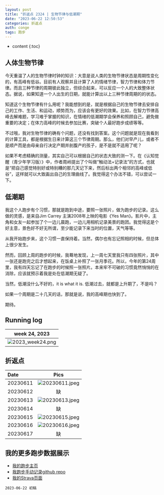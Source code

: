 ```yaml
---
layout: post
title: "折返点 2324 | 生物节律与低潮期"
date: "2023-06-22 12:50:53"
categories: 折返点
auth: conge
tags: 跑步  
---
```

* content
{:toc}

## 人体生物节律

今天重温了人的生物节律时钟的知识：大意是说人类的生物节律状态是周期性变化的，有高峰有低谷。目前有人观察并且计算了人的情绪节律，智力节律和体力节律。而且三种节律的周期彼此独立，但综合起来，可以反应一个人的大致整体状态。据说，如果知道一个人出生的日期，就能计算出以上三种节律周期的的状态。





知道这个生物节律有什么用呢？我能想到的是，就是根据自己的生物节律去安排自己的工作、生活、和运动，顺势而为，应该会有更好的效果。比如，在智力节律高峰去解难题，学习难于掌握的知识，在情绪的低潮期学会保养和照顾自己，避免做重要的决定；在体力高峰的时候去参加比赛，突破个人最好跑步成绩等等。

不过哦，我对生物节律的确有个问题，还没有找到答案。这个问题就是现在我看到的计算工具，都是根据生日来计算这三个节律周期。那么，他们对早产儿，或者不是顺产而是由母亲自行决定产期并剖腹产的孩子，是不是就不适用了呢？

如果不考虑精确的测量，其实自己可以根据自己的状态大致的测一下。在《认知觉醒（青少年学习版）》中，作者周岭提出了个叫做“触动法+记录法”的方式，也就是“把自己感觉特别好或特别糟的那几天记下来，然后标出两个相邻的高峰或低谷”，这样就可以大致画出自己的生理曲线了。我觉得这个办法不错，可以尝试一下。

## 低潮期

我这个人跑步有个习惯，那就是跑到中途，要照一张照片，做为跑步的记录。这么做的灵感，是来自Jim Carrey 主演2008年上映的电影《Yes Man》。影片中，主角和女友一起参加了个一边儿晨跑，一边儿用相机记录美景的跑团。我觉得这是个好主意，景色好不好无所谓，至少能记录下来当时的位置，天气等等。

从我开始跑步来，这个习惯一直保持着。当然，偶尔也有忘记照相的时候，但总体上很少发生。

然而，回顾上周的跑步的时候，我蓦地发现，上一周七天里我只有四张照片，其中一张还是跑完之后才想起来，在饭桌上补照了一张月季花。所以，今年的第24周里，我有四天忘记了在跑步的时候照一张照片。本来牢不可破的习惯竟然悄悄的在消除，应该就预示着我是处在低潮期无疑了。

当然，低潮没什么不好的，it is what it is. 低潮过去，就都是上升期了，不是吗？

如果一个周期是二十几天的话，那就是说，我的高峰期也快到了。

期待。

## Running log

|                             week 24, 2023                              |
| :--------------------------------------------------------------------: |
| ![2023_week24.png](https://s2.loli.net/2023/06/23/W73kRwjqQJOm86L.png) |

## 折返点

| Date     |                                Pics                                  |
| :------- | :------------------------------------------------------------------: |
| 20230611 | ![20230611.jpeg](https://s2.loli.net/2023/06/23/wXtOpD7mn69Uos4.jpg) |
| 20230612 | 缺 |
| 20230613 | ![20230613.jpeg](https://s2.loli.net/2023/06/23/lMUJrbsXCPa2zTQ.jpg) |
| 20230614 | 缺 |
| 20230615 | ![20230615.jpeg](https://s2.loli.net/2023/06/23/ViKJAo2cOsmEM9q.jpg) |
| 20230616 | ![20230616.jpeg](https://s2.loli.net/2023/06/23/pKYtvLSu2nEWdfx.jpg) |
| 20230617 | 缺 |


## 我的更多跑步数据展示

* [我的跑步主页](https://conge.livingwithfcs.org/running_page/)
* [我跑步手动记录github repo](https://github.com/conge/RunningStreak)
* [我的Strava页面](https://www.strava.com/athletes/57680242)

```
2023-06-22 初稿
```

